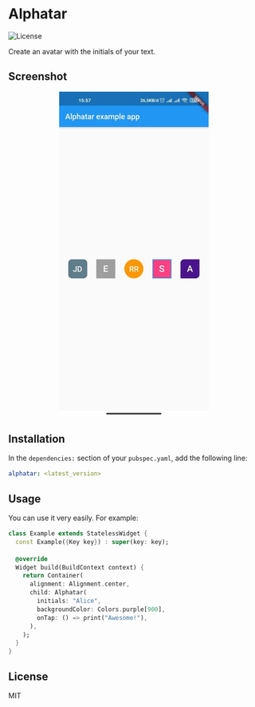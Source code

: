 # Alphatar

![License](https://img.shields.io/github/license/arifai/alphatar)

Create an avatar with the initials of your text.

## Screenshot

<p align="center">
    <img src="image/ss.jpg" width="300px">
</p>


## Installation

In the `dependencies:` section of your `pubspec.yaml`, add the following line:

```yaml
alphatar: <latest_version>
```

## Usage

You can use it very easily. For example:

```dart
class Example extends StatelessWidget {
  const Example({Key key}) : super(key: key);

  @override
  Widget build(BuildContext context) {
    return Container(
      alignment: Alignment.center,
      child: Alphatar(
        initials: "Alice",
        backgroundColor: Colors.purple[900],
        onTap: () => print("Awesome!"),
      ),
    );
  }
}
```

## License

MIT